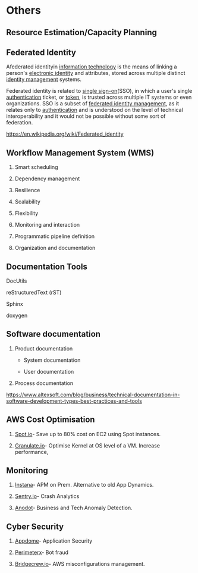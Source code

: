 # Others

## Resource Estimation/Capacity Planning

## Federated Identity

Afederated identityin [information technology](https://en.wikipedia.org/wiki/Information_technology) is the means of linking a person's [electronic identity](https://en.wikipedia.org/wiki/Digital_identity) and attributes, stored across multiple distinct [identity management](https://en.wikipedia.org/wiki/Identity_management) systems.

Federated identity is related to [single sign-on](https://en.wikipedia.org/wiki/Single_sign-on)(SSO), in which a user's single [authentication](https://en.wikipedia.org/wiki/Authentication) ticket, or [token](https://en.wikipedia.org/wiki/Security_token), is trusted across multiple IT systems or even organizations. SSO is a subset of [federated identity management](https://en.wikipedia.org/wiki/Federated_identity_management), as it relates only to [authentication](https://en.wikipedia.org/wiki/Authentication) and is understood on the level of technical interoperability and it would not be possible without some sort of federation.

<https://en.wikipedia.org/wiki/Federated_identity>

## Workflow Management System (WMS)

1. Smart scheduling

2. Dependency management

3. Resilience

4. Scalability

5. Flexibility

6. Monitoring and interaction

7. Programmatic pipeline definition

8. Organization and documentation

## Documentation Tools

DocUtils

reStructuredText (rST)

Sphinx

doxygen

## Software documentation

1. Product documentation

   - System documentation

   - User documentation

2. Process documentation

<https://www.altexsoft.com/blog/business/technical-documentation-in-software-development-types-best-practices-and-tools>

## AWS Cost Optimisation

1. [Spot.io](http://spot.io/)- Save up to 80% cost on EC2 using Spot instances.

2. [Granulate.io](http://granulate.io/)- Optimise Kernel at OS level of a VM. Increase performance,

## Monitoring

1. [Instana](https://www.instana.com/)- APM on Prem. Alternative to old App Dynamics.

2. [Sentry.io](http://sentry.io/)- Crash Analytics

3. [Anodot](http://anodot.com/)- Business and Tech Anomaly Detection.

## Cyber Security

1. [Appdome](http://appdome.com/)- Application Security

2. [Perimeterx](http://perimeterx.com/)- Bot fraud

3. [Bridgecrew.io](http://bridgecrew.io/)- AWS misconfigurations management.
